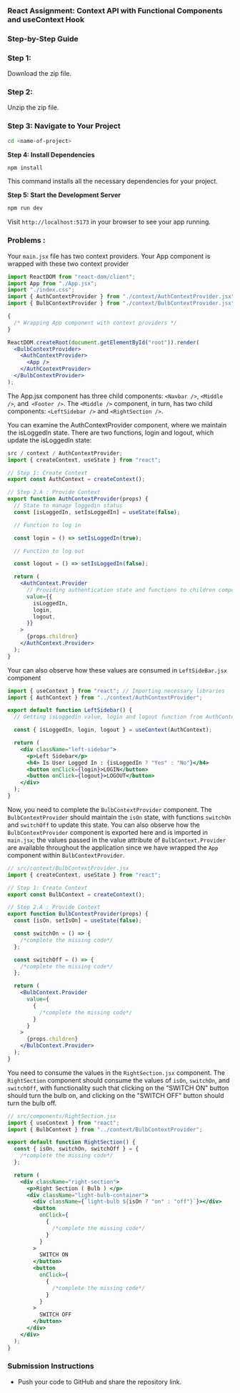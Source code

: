 ### React Assignment: Context API with Functional Components and useContext Hook

### Step-by-Step Guide

### Step 1:

Download the zip file.

### **Step 2**:

Unzip the zip file.

### **Step 3: Navigate to Your Project**

```bash
cd <name-of-project>
```

**Step 4: Install Dependencies**

```bash
npm install
```

This command installs all the necessary dependencies for your project.

**Step 5: Start the Development Server**

```bash
npm run dev
```

Visit `http://localhost:5173` in your browser to see your app running.

### Problems :

Your `main.jsx` file has two context providers. Your App component is wrapped with these two context provider

```jsx
import ReactDOM from "react-dom/client";
import App from "./App.jsx";
import "./index.css";
import { AuthContextProvider } from "./context/AuthContextProvider.jsx";
import { BulbContextProvider } from "./context/BulbContextProvider.jsx";

{
  /* Wrapping App component with context providers */
}

ReactDOM.createRoot(document.getElementById("root")).render(
  <BulbContextProvider>
    <AuthContextProvider>
      <App />
    </AuthContextProvider>
  </BulbContextProvider>
);
```

The App.jsx component has three child components: `<Navbar />`, `<Middle />`, and` <Footer />`. The `<Middle />` component, in turn, has two child components: `<LeftSidebar />` and `<RightSection />`.

You can examine the AuthContextProvider component, where we maintain the isLoggedIn state. There are two functions, login and logout, which update the isLoggedIn state:

```jsx
src / context / AuthContextProvider;
import { createContext, useState } from "react";

// Step 1: Create Context
export const AuthContext = createContext();

// Step 2.A : Provide Context
export function AuthContextProvider(props) {
  // State to manage loggedin status
  const [isLoggedIn, setIsLoggedIn] = useState(false);

  // Function to log in

  const login = () => setIsLoggedIn(true);

  // Function to log out

  const logout = () => setIsLoggedIn(false);

  return (
    <AuthContext.Provider
      // Providing authentication state and functions to children components
      value={{
        isLoggedIn,
        login,
        logout,
      }}
    >
      {props.children}
    </AuthContext.Provider>
  );
}
```

Your can also observe how these values are consumed in `LeftSideBar.jsx` component

```jsx
import { useContext } from "react"; // Importing necessary libraries
import { AuthContext } from "../context/AuthContextProvider";

export default function LeftSidebar() {
  // Getting isLoggedin value, login and logout function from AuthContext

  const { isLoggedIn, login, logout } = useContext(AuthContext);

  return (
    <div className="left-sidebar">
      <p>Left Sidebar</p>
      <h4> Is User Logged In : {isLoggedIn ? "Yes" : "No"}</h4>
      <button onClick={login}>LOGIN</button>
      <button onClick={logout}>LOGOUT</button>
    </div>
  );
}
```

Now, you need to complete the `BulbContextProvider` component. The `BulbContextProvider` should maintain the `isOn` state, with functions `switchOn` and `switchOff` to update this state. You can also observe how the `BulbContextProvider` component is exported here and is imported in `main.jsx`; the values passed in the value attribute of `BulbContext.Provider` are available throughout the application since we have wrapped the `App` component within `BulbContextProvider`.

```jsx
// src/context/BulbContextProvider.jsx
import { createContext, useState } from "react";

// Step 1: Create Context
export const BulbContext = createContext();

// Step 2.A : Provide Context
export function BulbContextProvider(props) {
  const [isOn, setIsOn] = useState(false);

  const switchOn = () => {
    /*complete the missing code*/
  };

  const switchOff = () => {
    /*complete the missing code*/
  };

  return (
    <BulbContext.Provider
      value={
        {
          /*complete the missing code*/
        }
      }
    >
      {props.children}
    </BulbContext.Provider>
  );
}
```

You need to consume the values in the `RightSection.jsx` component. The `RightSection` component should consume the values of `isOn`, `switchOn`, and `switchOff`, with functionality such that clicking on the "SWITCH ON" button should turn the bulb on, and clicking on the "SWITCH OFF" button should turn the bulb off.

```jsx
// src/components/RightSection.jsx
import { useContext } from "react";
import { BulbContext } from "../context/BulbContextProvider";

export default function RightSection() {
  const { isOn, switchOn, switchOff } = {
    /*complete the missing code*/
  };

  return (
    <div className="right-section">
      <p>Right Section ( Bulb ) </p>
      <div className="light-bulb-container">
        <div className={`light-bulb ${isOn ? "on" : "off"}`}></div>
        <button
          onClick={
            {
              /*complete the missing code*/
            }
          }
        >
          SWITCH ON
        </button>
        <button
          onClick={
            {
              /*complete the missing code*/
            }
          }
        >
          SWITCH OFF
        </button>
      </div>
    </div>
  );
}
```

### Submission Instructions

- Push your code to GitHub and share the repository link.
